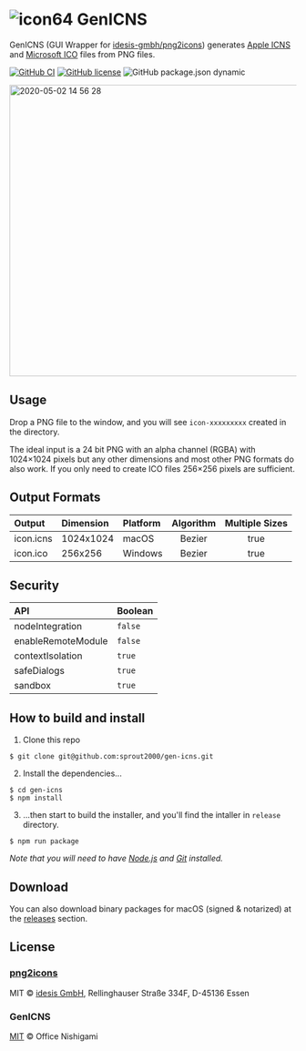 # ![icon64](https://user-images.githubusercontent.com/52094761/80297794-80f1f580-87c1-11ea-9726-39fa0efe9581.png) GenICNS

GenICNS (GUI Wrapper for [idesis-gmbh/png2icons](https://github.com/idesis-gmbh/png2icons)) generates [Apple ICNS](https://en.wikipedia.org/wiki/Apple_Icon_Image_format) and [Microsoft ICO](https://en.wikipedia.org/wiki/ICO_(file_format)) files from PNG files.

[![GitHub CI](https://github.com/sprout2000/gen-icns/workflows/GitHub%20CI/badge.svg)](https://github.com/sprout2000/gen-icns/actions?query=workflow%3A%22GitHub+CI%22)
[![GitHub license](https://img.shields.io/github/license/sprout2000/gen-icns)](https://github.com/sprout2000/gen-icns/blob/master/LICENSE.md)
![GitHub package.json dynamic](https://img.shields.io/github/package-json/keywords/sprout2000/gen-icns)

<img width="512" alt="2020-05-02 14 56 28" src="https://user-images.githubusercontent.com/52094761/80856508-92397700-8c85-11ea-9536-63387c6c9ab6.png">


## Usage

Drop a PNG file to the window, and you will see `icon-xxxxxxxxx` created in the directory.

The ideal input is a 24 bit PNG with an alpha channel (RGBA) with 1024×1024 pixels but any other dimensions and most other PNG formats do also work. If you only need to create ICO files 256×256 pixels are sufficient. 

## Output Formats

Output | Dimension | Platform | Algorithm | Multiple Sizes
:--- | :--- | :--- | :---: | :---:
icon.icns | 1024x1024 | macOS | Bezier | true
icon.ico | 256x256 | Windows | Bezier | true

## Security

API | Boolean
:--- | :---
nodeIntegration | `false`
enableRemoteModule | `false`
contextIsolation | `true`
safeDialogs | `true`
sandbox | `true`

## How to build and install

1. Clone this repo

```
$ git clone git@github.com:sprout2000/gen-icns.git
```

2. Install the dependencies...

```
$ cd gen-icns
$ npm install
```

3. ...then start to build the installer, and you'll find the intaller in `release` directory.

```
$ npm run package
```

*Note that you will need to have [Node.js](https://nodejs.org/en/) and [Git](https://git-scm.com/) installed.*

## Download

You can also download binary packages for macOS (signed & notarized) at the [releases](https://github.com/sprout2000/gen-icns/releases) section.

## License

### [png2icons](https://github.com/idesis-gmbh/png2icons)

MIT © [idesis GmbH](https://www.idesis.de), Rellinghauser Straße 334F, D-45136 Essen

### GenICNS

[MIT](https://github.com/sprout2000/lessview/blob/master/LICENSE.md) © Office Nishigami
